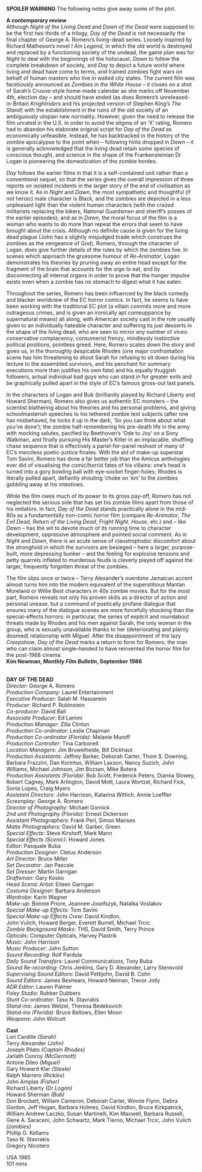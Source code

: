 

**SPOILER WARNING** The following notes give away some of the plot.

**A contemporary review**  
Although _Night of the Living Dead_ and _Dawn of the Dead_ were supposed to be the first two thirds of a trilogy, _Day of the Dead_ is not necessarily the final chapter of George A. Romero’s living-dead series. Loosely inspired by Richard Matheson’s novel _I Am Legend_, in which the old world is destroyed and replaced by a functioning society of the undead, the game plan was for _Night_ to deal with the beginnings of the holocaust, _Dawn_ to follow the complete breakdown of society, and _Day_ to depict a future world where living and dead have come to terms, and trained zombies fight wars on behalf of human masters who live in walled city states. The current film was facetiously announced as _Zombies in the White House_ – it closes on a shot of Sarah’s Crusoe-style home-made calendar as she marks off November 4th, election day – and should have ended (as does Romero’s unreleased-in-Britain _Knightriders_ and his projected version of Stephen King’s _The Stand_) with the establishment in the ruins of the old society of an ambiguously utopian new normality. However, given the need to release the film unrated in the U.S. in order to avoid the stigma of an ‘X’ rating, Romero had to abandon his elaborate original script for _Day of the Dead_ as economically unfeasible. Instead, he has backtracked in the history of the zombie apocalypse to the point when – following hints dropped in _Dawn_ – it is generally acknowledged that the living dead retain some species of conscious thought, and science in the shape of the Frankensteinian Dr Logan is pioneering the domestication of the zombie hordes.

_Day_ follows the earlier films in that it is a self-contained unit rather than a conventional sequel, so that the series gives the overall impression of three reports on isolated incidents in the larger story of the end of civilisation as we know it. As in _Night_ and _Dawn_, the most sympathetic and thoughtful (if not heroic) male character is Black, and the zombies are depicted in a less unpleasant light than the violent human characters (with the crazed militarists replacing the bikers, National Guardsmen and sheriff’s posses of the earlier episodes); and as in _Dawn_, the moral focus of the film is a woman who wants to do more than repeat the errors that seem to have brought about the crisis. Although no definite cause is given for the living dead plague (John has a slightly misjudged tirade which construes the zombies as the vengeance of God), Romero, through the character of Logan, does give further details of the rules by which the zombies live. In scenes which approach the gruesome humour of _Re-Animator_, Logan demonstrates his theories by pruning away an entire head except for the fragment of the brain that accounts for the urge to eat, and by disconnecting all internal organs in order to prove that the hunger impulse exists even when a zombie has no stomach to digest what it has eaten.

Throughout the series, Romero has been influenced by the black comedy and blacker worldview of the EC horror comics. In fact, he seems to have been working with the traditional EC plot (a villain commits more and more outrageous crimes, and is given an ironically apt comeuppance by supernatural means) all along, with American society cast in the role usually given to an individually hateable character and suffering its just desserts in the shape of the living dead, who are seen to mirror any number of vices: conservative complacency, consumerist frenzy, mindlessly instinctive political positions, pointless greed. Here, Romero scales down the story and gives us, in the thoroughly despicable Rhodes (one major confrontation scene has him threatening to shoot Sarah for refusing to sit down during his lecture to the assembled survivors, and his penchant for summary executions more than justifies his own fate) and his equally thuggish followers, actual individual bad guys who can stand in for greater evils and be graphically pulled apart in the style of EC’s famous gross-out last panels.

In the characters of Logan and Bub (brilliantly played by Richard Liberty and Howard Sherman), Romero also gives us authentic EC monsters – the scientist blathering about his theories and his personal problems, and giving schoolmasterish speeches to his tethered zombie test subjects (after one has misbehaved, he locks it up in the dark, ‘So you can think about what you’ve done’); the zombie half-remembering his pre-death life in the army with mocking salutes, pacified by Beethoven’s ‘Ode to Joy’ on a Sony Walkman, and finally pursuing His Master’s Killer in an implacable, shuffling chase sequence that is effectively a panel-for-panel reshoot of many of EC’s merciless poetic-justice finales. With the aid of make-up superstar Tom Savini, Romero has done a far better job than the Amicus anthologies ever did of visualising the comic/horrid fates of his villains: one’s head is turned into a gory bowling ball with eye-socket finger-holes; Rhodes is literally pulled apart, defiantly shouting ‘choke on ‘em’ to the zombies gobbling away at his intestines.

While the film owes much of its power to its gross pay-off, Romero has not neglected the serious side that has set his zombie films apart from those of his imitators. In fact, _Day of the Dead_ stands practically alone in the mid-80s as a fundamentally non-comic horror film (compare _Re-Animator_, _The Evil Dead_, _Return of the Living Dead_, _Fright Night_, _House_, etc.) and – like _Dawn_ – has the wit to devote much of its running time to character development, oppressive atmosphere and pointed social comment. As in _Night_ and _Dawn_, there is an acute sense of claustrophobic discomfort about the stronghold in which the survivors are besieged – here a larger, purpose-built, more depressing bunker – and the feeling for explosive tensions and petty quarrels inflated to murderous feuds is cleverly played off against the larger, frequently forgotten threat of the zombies.

The film slips once or twice – Terry Alexander’s overdone Jamaican accent almost turns him into the modern equivalent of the superstitious Mantan Moreland or Willie Best characters in 40s zombie movies. But for the most part, Romero reveals not only his proven skills as a director of action and personal unease, but a command of poetically profane dialogue that ensures many of the dialogue scenes are more forcefully shocking than the special-effects horrors: in particular, the series of explicit and roundabout threats made by Rhodes and his men against Sarah, the only woman in the group, who is sexually unavailable thanks to her (deteriorating and plainly doomed) relationship with Miguel. After the disappointment of the lazy _Creepshow_, _Day of the Dead_ marks a return to form for Romero, the man who can claim almost single-handed to have reinvented the horror film for the post-1968 cinema.  
**Kim Newman, _Monthly Film Bulletin_, September 1986**
<br><br>

**DAY OF THE DEAD**  
_Director_: George A. Romero  
_Production Company_: Laurel Entertainment  
_Executive Producer_: Salah M. Hassanein  
_Producer_: Richard P. Rubinstein  
_Co-producer_: David Ball  
_Associate Producer_: Ed Lammi  
_Production Manager_: Zilla Clinton  
_Production Co-ordinator_: Leslie Chapman  
_Production Co-ordinator (Florida)_: Melanie Muroff  
_Production Controller_: Tina Carbonell  
_Location Managers_: Jim Bruwelheide, Bill Dickhaut  
_Production Assistants_: Jeffrey Barker, Deborah Carter, Thom S. Downing, Barbara Frazzini, Dan Korintus, William Laxson, Nancy Suzich, John Williams, Michael Johnson, Jim Bozsan, Mike Butera  
_Production Assistants (Florida)_: Bob Scott, Frederick Peters, Dianna Slowey, Robert Cagney, Mark Arlington, David Mott, Laura Wortzel, Richard Fick, Sonia Lopes, Craig Myers  
_Assistant Directors_: John Harrison, Katarina Wittich, Annie Loeffler  
_Screenplay_: George A. Romero  
_Director of Photography_: Michael Gornick  
_2nd unit Photography (Florida)_: Ernest Dickerson  
_Assistant Photographers_: Frank Perl,  Simon Manses  
_Matte Photographers_: David M. Garber, Green  
_Special Effects_: Steve Kirshoff, Mark Mann  
_Special Effects (Scenic)_: Howard Jones  
_Editor_: Pasquale Buba  
_Production Designer_: Cletus Anderson  
_Art Director_: Bruce Miller  
_Set Decorator_: Jan Pascale  
_Set Dresser_: Martin Garrigan  
_Draftsman_: Gary Kosko  
_Head Scenic Artist_: Eileen Garrigan  
_Costume Designer_: Barbara Anderson  
_Wardrobe_: Karin Wagner  
_Make-up_: Bonnie Priore, Jeannee Josefszyk, Natalka Voslakov  
_Special Make-up Effects_: Tom Savini  
_Special Make-up Effects Crew_: David Kindlon,  
John Vulich, Howard Berger, Everett Burrell, Michael Trcic  
_Zombie Background Masks_: THS, David Smith, Terry Prince  
_Opticals_: Computer Opticals, Harvey Plastrik  
_Music_: John Harrison  
_Music Producer_: John Sutton  
_Sound Recording_: Rolf Pardula  
_Daily Sound Transfers_: Laurel Communications, Tony Buba  
_Sound Re-recording_: Chris Jenkins,  Gary D. Alexander, Larry Stensvold  
_Supervising Sound Editors_: David Pettijohn,  David B. Cohn  
_Sound Editors_: James Beshears, Howard Neiman, Trevor Jolly  
_ADR Editor_: Lauren Palmer  
_Foley Studio_: Rubber Dubbers  
_Stunt Co-ordinator_: Taso N. Stavrakis  
_Stand-ins_: James Wetzel, Theresa Bedekovich  
_Stand-ins (Florida)_: Bruce Bellows, Ellen Moon  
_Weapons_: John Wolcutt

**Cast**  
Lori Cardille _(Sarah)_  
Terry Alexander _(John)_  
Joseph Pilato _(Captain Rhodes)_  
Jarlath Conroy _(McDermott)_  
Antone Dileo _(Miguel)_  
Gary Howard Klar _(Steele)_  
Ralph Marrero _(Rickles)_  
John Amplas _(Fisher)_  
Richard Liberty _(Dr Logan)_  
Howard Sherman _(Bub)_  
Don Brockett, William Cameron, Deborah Carter, Winnie Flynn, Debra Gordon, Jeff Hogan, Barbara Holmes, David Kindlon, Bruce Kirkpatrick, William Andrew Laczko, Susan Martinelli, Kim Maxwell, Barbara Russell, Gene A. Saraceni, John Schwartz, Mark Tierno, Michael Trcic, John Vulich _(zombies)_  
Phillip G. Kellams  
Taso N. Stavrakis  
Gregory Nicotero

USA 1985  
101 mins
<br><br>
<!--stackedit_data:
eyJoaXN0b3J5IjpbLTE3OTE0NzY0Ml19
-->